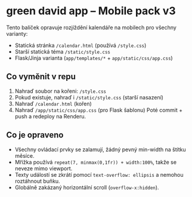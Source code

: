 # green david app – Mobile pack v3
Tento balíček opravuje rozjíždění kalendáře na mobilech pro všechny varianty:
- Statická stránka `/calendar.html` (používá `/style.css`)
- Starší statická téma `/static/style.css`
- Flask/Jinja varianta (`app/templates/*` + `app/static/css/app.css`)

## Co vyměnit v repu
1. Nahraď soubor na kořeni: `/style.css`
2. Pokud existuje, nahraď i `/static/style.css` (starší nasazení)
3. Nahraď `/calendar.html` (kořen)
4. Nahraď `/app/static/css/app.css` (pro Flask šablonu)
Poté commit + push a redeploy na Renderu.

## Co je opraveno
- Všechny ovládací prvky se zalamují, žádný pevný min-width na štítku měsíce.
- Mřížka používá `repeat(7, minmax(0,1fr)) + width:100%`, takže se neveze mimo viewport.
- Texty událostí se zkrátí pomocí `text-overflow: ellipsis` a nemohou roztáhnout buňku.
- Globálně zakázaný horizontální scroll (`overflow-x:hidden`).

